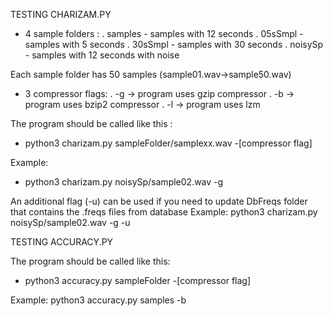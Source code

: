 TESTING CHARIZAM.PY

- 4 sample folders : 
  . samples - samples with 12 seconds
  . 05sSmpl - samples with 5 seconds
  . 30sSmpl - samples with 30 seconds 
  . noisySp -  samples with 12 seconds with noise

Each sample folder has 50 samples (sample01.wav->sample50.wav)

- 3 compressor flags:
  . -g -> program uses gzip compressor
  . -b -> program uses bzip2 compressor
  . -l -> program uses lzm

The program should be called like this :
- python3 charizam.py sampleFolder/samplexx.wav -[compressor flag]

Example:
- python3 charizam.py noisySp/sample02.wav -g

An additional flag (-u) can be used if you need to update DbFreqs folder that contains the .freqs files from database
Example:  python3 charizam.py noisySp/sample02.wav -g -u

TESTING ACCURACY.PY

The program should be called like this: 
- python3 accuracy.py sampleFolder -[compressor flag]

Example: python3 accuracy.py samples -b
